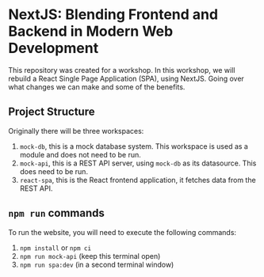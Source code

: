 # NextJS: Blending Frontend and Backend in Modern Web Development

This repository was created for a workshop. In this workshop, we will rebuild a React Single Page Application (SPA), using NextJS. Going over what changes we can make and some of the benefits.

## Project Structure

Originally there will be three workspaces:

1. `mock-db`, this is a mock database system. This workspace is used as a module and does not need to be run.
2. `mock-api`, this is a REST API server, using `mock-db` as its datasource. This does need to be run.
3. `react-spa`, this is the React frontend application, it fetches data from the REST API.

## `npm run` commands

To run the website, you will need to execute the following commands:

1. `npm install` or `npm ci`
2. `npm run mock-api` (keep this terminal open)
3. `npm run spa:dev` (in a second terminal window)
